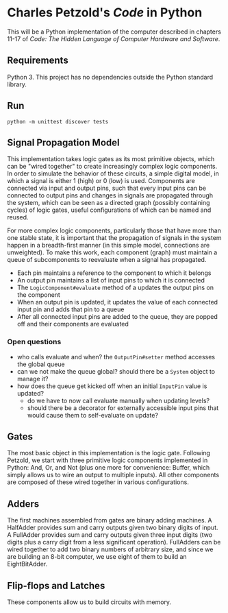 # Charles Petzold's _Code_ in Python

This will be a Python implementation of the computer described in chapters 11-17 of _Code: The Hidden Language of Computer Hardware and Software_.

## Requirements

Python 3. This project has no dependencies outside the Python standard library.

## Run

`python -m unittest discover tests`

## Signal Propagation Model

This implementation takes logic gates as its most primitive objects, which can be "wired together" to create increasingly complex logic components. In order to simulate the behavior of these circuits, a simple digital model, in which a signal is either 1 (high) or 0 (low) is used. Components are connected via input and output pins, such that every input pins can be connected to output pins and changes in signals are propagated through the system, which can be seen as a directed graph (possibly containing cycles) of logic gates, useful configurations of which can be named and reused.

For more complex logic components, particularly those that have more than one stable state, it is important that the propagation of signals in the system happen in a breadth-first manner (in this simple model, connections are unweighted). To make this work, each component (graph) must maintain a queue of subcomponents to reevaluate when a signal has propagated.

- Each pin maintains a reference to the component to which it belongs
- An output pin maintains a list of input pins to which it is connected
- The `LogicComponent#evaluate` method of a updates the output pins on the component
- When an output pin is updated, it updates the value of each connected input pin and adds that pin to a queue
- After all connected input pins are added to the queue, they are popped off and their components are evaluated

### Open questions

- who calls evaluate and when? the `OutputPin#setter` method accesses the global queue
- can we not make the queue global? should there be a `System` object to manage it?
- how does the queue get kicked off when an initial `InputPin` value is updated?
  - do we have to now call evaluate manually when updating levels?
  - should there be a decorator for externally accessible input pins that would cause them to self-evaluate on update?

## Gates

The most basic object in this implementation is the logic gate. Following Petzold, we start with three primitive logic components implemented in Python: And, Or, and Not (plus one more for convenience: Buffer, which simply allows us to wire an output to multiple inputs). All other components are composed of these wired together in various configurations.

## Adders

The first machines assembled from gates are binary adding machines. A HalfAdder provides sum and carry outputs given two binary digits of input. A FullAdder provides sum and carry outputs given three input digits (two digits plus a carry digit from a less significant operation). FullAdders can be wired together to add two binary numbers of arbitrary size, and since we are building an 8-bit computer, we use eight of them to build an EightBitAdder.

## Flip-flops and Latches

These components allow us to build circuits with memory.
